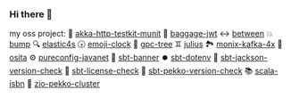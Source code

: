 ### Hi there 👋

my oss project:
🚧 [akka-http-testkit-munit](https://github.com/Philippus/akka-http-testkit-munit/)
🛄 [baggage-jwt](https://github.com/Philippus/baggage-jwt/)
↔️ [between](https://github.com/Philippus/between/)
💥 [bump](https://github.com/Philippus/bump/)
🔍 [elastic4s](https://github.com/Philippus/elastic4s/)
🕟 [emoji-clock](https://github.com/Philippus/emoji-clock/)
🌳 [gpc-tree](https://github.com/Philippus/gpc-tree)
♊️ [julius](https://github.com/philippus/julius)
🏞️ [monix-kafka-4x](https://github.com/Philippus/monix-kafka-4x)
🧸 [osita](https://github.com/Philippus/osita)
⚙️ [pureconfig-javanet](https://github.com/Philippus/pureconfig-javanet)
🚩 [sbt-banner](https://github.com/philippus/sbt-banner)
⏺️ [sbt-dotenv](https://github.com/Philippus/sbt-dotenv)
🎃 [sbt-jackson-version-check](https://github.com/Philippus/sbt-jackson-version-check)
📝 [sbt-license-check](https://github.com/Philippus/sbt-license-check)
🌽 [sbt-pekko-version-check](https://github.com/Philippus/sbt-pekko-version-check)
📚 [scala-isbn](https://github.com/philippus/scala-isbn)
🌌 [zio-pekko-cluster](https://github.com/Philippus/zio-pekko-cluster)
